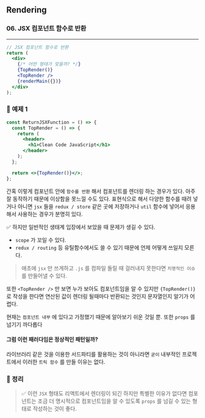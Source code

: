 ## Rendering

### 06. JSX 컴포넌트 함수로 반환

---

```jsx
// JSX 컴포넌트 함수로 반환
return (
  <div>
    {/* 어떤 형태가 맞을까? */}
    {TopRender()}
    <TopRender />
    {renderMain({})}
  </div>
);
```

### 📌 예제 1

```jsx
const ReturnJSXFunction = () => {
  const TopRender = () => {
    return (
      <header>
        <h1>Clean Code JavaScript</h1>
      </header>
    );
  };

  return <>{TopRender()}</>;
};
```

간혹 이렇게 컴포넌트 안에 `함수를 반환` 해서 컴포넌트를 렌더링 하는 경우가 있다. 아주 잘 동작하기 때문에 이상함을 못느낄 수도 있다. 표현식으로 해서 다양한 함수를 때려 넣거나 아니면 `jsx` 들을 `redux / store` 같은 곳에 저장하거나 `util` 함수에 넣어서 응용해서 사용하는 경우가 분명히 있다.

✅ 하지만 일반적인 생태계 입장에서 보았을 때 문제가 생길 수 있다.

- `scope` 가 꼬일 수 있다.
- `redux / routing` 등 유틸함수에서도 쓸 수 있기 때문에 언제 어떻게 쓰일지 모른다.

> 애초에 `jsx` 만 쓰게하고 `.js` 를 컴파일 돌릴 때 걸러내지 못한다면 `치명적인 이슈` 를 만들어낼 수 있다.

또한 `<TopRender />` 만 보면 누가 보아도 컴포넌트임을 알 수 있지만 `{TopRender()}` 로 작성을 한다면 연산된 값이 렌더링 될때마다 반환되는 것인지 문자열인지 알기가 어렵다.

현재는 `컴포넌트 내부` 에 있다고 가정했기 때문에 알아보기 쉬운 것일 뿐. 또한 `props` 를 넘기기 까다롭다

#### 그럼 이런 패러다임은 정상적인 패턴일까?

라이브러리 같은 것을 이용한 서드파티를 활용하는 것이 아니라면 `굳이` 내부적인 프로젝트에서 이러한 `트릭 함수` 를 만들 이유는 없다.

### 📌 정리

> ✅ 이런 `JSX` 형태도 리액트에서 렌더링이 되긴 하지만 특별한 이유가 없다면 컴포넌트는 조금 더 명시적으로 컴포넌트임을 알 수 있도록 `props` 를 넘길 수 있는 형태로 작성하는 것이 좋다.

